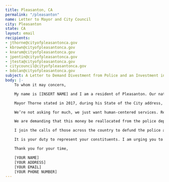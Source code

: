```yaml
---
title: Pleasanton, CA
permalink: "/pleasanton"
name: Letter to Mayor and City Council
city: Pleasanton
state: CA
layout: email
recipients:
- jthorne@cityofpleasantonca.gov
- kbrown@cityofpleasantonca.gov
- knarum@cityofpleasantonca.gov
- jpentin@cityofpleasantonca.gov
- jtesta@cityofpleasantonca.gov
- citycouncil@cityofpleasantonca.gov
- bdolan@cityofpleasantonca.gov
subject: A Letter to Demand Divestment from Police and an Investment in Pleasanton's Communities of Color
body: |-
    To whom it may concern,

    My name is [INSERT NAME] and I am a resident of Pleasanton. Our nation is in the midst of widespread upheaval over the systemic violence of policing, and the Bay Area has been at the forefront of much of this action. I'm writing to you today to demand that Pleasanton adopts a People's Budget that redirects funding away from the police and towards prioritizing other programs—affordable housing for our homeless and low-income neighbors, mental health programs, rent suspension and cancellation during this pandemic, more funding for public schools and resources to ensure ALL students, especially our students of color, can continue learning during these uncertain times and in the future, and finally, more rehabilitative approaches to public health issues. By taking a preventative approach to stop violence in the community, Pleasanton would reduce the need for a police force. Pleasanton's needs must be addressed by the provision of care, and not by conflict or by the threat of violence.

    Mayor Thorne stated in 2017, during his State of the City address, that Pleasanton “stands strong in its commitment to diversity and embraces what makes the city culturally unique.” Although the median income of households in Pleasanton places the majority of residents in the upper middle class, many members of our community live in tight quarters and on lean budgets—this is before a pandemic stole three months of wages (and counting). Meanwhile, the Pleasanton Police Department is the single largest expenditure in the City’s General Fund. The city currently spends 24.5% of its budget on police—$29,674,035 in the last fiscal year—more than $13 million more than was spent on community development, which is allocated the least amount of funding sans the library.

    We’re not asking for much, we just want human-centered services. Research shows that a living wage, access to health services and treatment, educational opportunities, and stable housing are far more successful at promoting safe communities compared to police or prisons. Support for communities in need—especially our communities of color and low-income communities—is necessary now, more than ever. As such, we need more aggressive financial support to be directed to those areas. Where should that money come from? The projected $30+ million to be allocated towards PPD this fiscal year.

    We are demanding that this money be reallocated from the police department because it is an inherently harmful organization that has not responded to reform. More training or diversity among police officers won’t end police brutality, nor will firing and charging individual officers. Look at the Minneapolis Police Department. Their department offers trainings for implicit bias, mindfulness and de-escalation, embraces community policing and officer diversity, uses body cameras, implements an early intervention system to identify problematic officers, and receives training around mental health crisis intervention. George Floyd was still murdered. Historically, police forces were created to protect the property of white-owned businesses and the wealthy and enforce white supremacy. Today, despite the diversification of police services, the main activity of police remains street patrol. Police rarely focus on “white collar” crime; instead, they protect the living, working and commercial arrangements that keep capitalism running, and the white, upper-class citizens that benefit from them. Because the fundamental role of the police is to defend this unequal system, it is impossible for police to protect and serve everyone equally. Now more than ever is the time to demilitarize and divest from police resources. Imagine if the money used to pay the salaries of police officers, who endlessly patrol public housing buildings and harass residents, was used to fund alternative emergency response programs: trained first responders to help in mental health crises, city employees to check in on homeless citizens in our parks, and trauma-informed crisis intervention teams to disarm and de-escalate gun-related conflicts. Now is the time to drop the dated ideal that police force is the only way to keep us safe.

    I join the calls of those across the country to defund the police and invest in the health and safety of our community. I demand a budget that adequately and effectively meets the needs of at-risk Pleasantonians during this trying and uncertain time, when livelihoods are on the line. I call on you to slash the PPD budget and instead, meaningfully reallocate funds towards social programs and resources that support housing, jobs, education, health care, child care, and other critical community needs. We demand a budget that supports community wellbeing, rather than empowers the police forces that tear them apart.

    It is your duty to represent your constituents. I am urging you to completely revise the Pleasanton city budget for 2020-2021 fiscal year. Public opinion is with me.

    Thank you for your time,

    [YOUR NAME]
    [YOUR ADDRESS]
    [YOUR EMAIL]
    [YOUR PHONE NUMBER]
---
```

